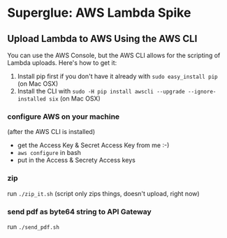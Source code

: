 # Superglue: AWS Lambda Spike

## Upload Lambda to AWS Using the AWS CLI

You can use the AWS Console, but the AWS CLI allows for the scripting of Lambda uploads. Here's how to get it:
1. Install pip first if you don't have it already with `sudo easy_install pip` (on Mac OSX)
2. Install the CLI with `sudo -H pip install awscli --upgrade --ignore-installed six` (on Mac OSX)

### configure AWS on your machine
(after the AWS CLI is installed)
- get the Access Key & Secret Access Key from me :-)
- `aws configure` in bash
- put in the Access & Secrety Access keys

### zip
run `./zip_it.sh` (script only zips things, doesn't upload, right now)

### send pdf as byte64 string to API Gateway
run `./send_pdf.sh`
